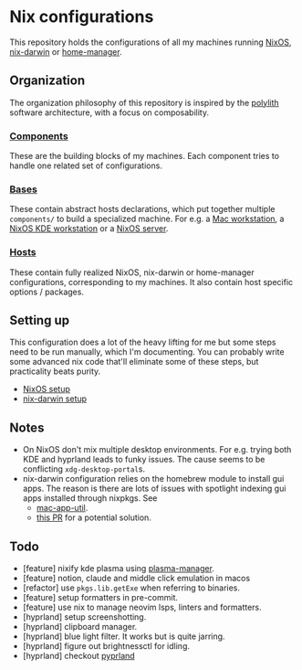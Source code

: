 # Nix configurations
This repository holds the configurations of all my machines running [NixOS](https://nixos.org/), [nix-darwin](https://github.com/nix-darwin/nix-darwin) or [home-manager](https://github.com/nix-community/home-manager).

## Organization
The organization philosophy of this repository is inspired by the [polylith](https://polylith.gitbook.io/polylith) software architecture, with a focus on composability.

### [Components](./components/)
These are the building blocks of my machines. Each component tries to handle one related set of configurations.

### [Bases](./bases/)
These contain abstract hosts declarations, which put together multiple `components/` to build a specialized machine. For e.g. a [Mac workstation](./bases/darwin/workstation.nix), a [NixOS KDE workstation](./bases/nixos/desktop-environment/k) or a [NixOS server](./bases/nixos/flavor/server.nix).

### [Hosts](./hosts/)
These contain fully realized NixOS, nix-darwin or home-manager configurations, corresponding to my machines. It also contain host specific options / packages.

## Setting up
This configuration does a lot of the heavy lifting for me but some steps need to be run manually, which I'm documenting. You can probably write some advanced nix code that'll eliminate some of these steps, but practicality beats purity.

- [NixOS setup](./bases/nixos/README.md)
- [nix-darwin setup](./bases/darwin/README.md)

## Notes
- On NixOS don't mix multiple desktop environments. For e.g. trying both KDE and hyprland leads to funky issues. The cause seems to be conflicting `xdg-desktop-portal`s.
- nix-darwin configuration relies on the homebrew module to install gui apps. The reason is there are lots of issues with spotlight indexing gui apps installed through nixpkgs. See
  - [mac-app-util](https://github.com/hraban/mac-app-util).
  - [this PR](https://github.com/nix-darwin/nix-darwin/pull/1396#issuecomment-3150075769) for a potential solution.

## Todo
- [feature] nixify kde plasma using [plasma-manager](https://github.com/nix-community/plasma-manager).
- [feature] notion, claude and middle click emulation in macos
- [refactor] use `pkgs.lib.getExe` when referring to binaries.
- [feature] setup formatters in pre-commit.
- [feature] use nix to manage neovim lsps, linters and formatters.
- [hyprland] setup screenshotting.
- [hyprland] clipboard manager.
- [hyprland] blue light filter. It works but is quite jarring.
- [hyprland] figure out brightnessctl for idling.
- [hyprland] checkout [pyprland](https://github.com/hyprland-community/pyprland)
